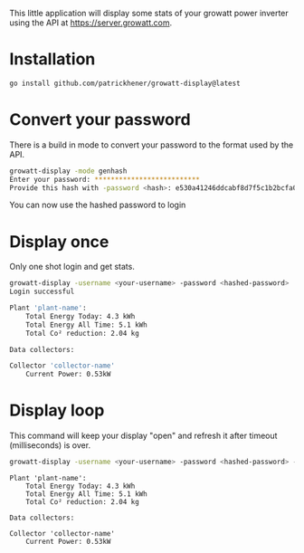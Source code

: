 This little application will display some stats of your growatt power inverter using the API at https://server.growatt.com.

# Installation

```bash
go install github.com/patrickhener/growatt-display@latest
```

# Convert your password

There is a build in mode to convert your password to the format used by the API.

```bash
growatt-display -mode genhash
Enter your password: **************************
Provide this hash with -password <hash>: e530a41246ddcabf8d7f5c1b2bcfa0d1
```

You can now use the hashed password to login

# Display once

Only one shot login and get stats.

```bash
growatt-display -username <your-username> -password <hashed-password>
Login successful

Plant 'plant-name':
	Total Energy Today: 4.3 kWh
	Total Energy All Time: 5.1 kWh
	Total Co² reduction: 2.04 kg

Data collectors:

Collector 'collector-name'
	Current Power: 0.53kW
```

# Display loop

This command will keep your display "open" and refresh it after timeout (milliseconds) is over.

```bash
growatt-display -username <your-username> -password <hashed-password> -loop -timeout 60000
```

```
Plant 'plant-name':
	Total Energy Today: 4.3 kWh
	Total Energy All Time: 5.1 kWh
	Total Co² reduction: 2.04 kg

Data collectors:

Collector 'collector-name'
	Current Power: 0.53kW
```